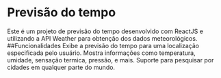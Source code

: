 # Previsão do tempo

Este é um projeto de previsão do tempo desenvolvido com ReactJS e utilizando a API Weather para obtenção dos dados meteorológicos.
 
## Funcionalidades
Exibe a previsão do tempo para uma localização especificada pelo usuário.
Mostra informações como temperatura, umidade, sensação termica, pressão, e mais.
Suporte para pesquisar por cidades em qualquer parte do mundo.


